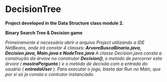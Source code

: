 # DecisionTree
 **Project developed in the Data Structure class module 2.**
 
 **Binary Search Tree & Decision game**
 
*Primeiramente é necessário abrir o arquivo Project utilizando a IDE NetBeans, 
onde irá constar 4 classes: **ArvoreBuscaBinaria.java, Decision.java, Main.java e NodeTree.java**
A classe Decision.java consta a construção da árvore no construtor **Decision()**, o metódo de percorrer
esta árvore ( **mostraPergunta** ) e o metódo de decisão com a entrada do usuário ( **entradaUser** ).
Para executar o jogo, basta dar Run no Main, que por si só ja consta o contrutor instanciado.*
